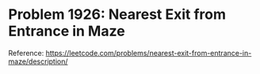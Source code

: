 # Problem 1926: Nearest Exit from Entrance in Maze

Reference: https://leetcode.com/problems/nearest-exit-from-entrance-in-maze/description/